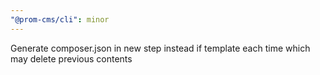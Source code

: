 ```yaml
---
"@prom-cms/cli": minor
---
```


Generate composer.json in new step instead if template each time which may delete previous contents
